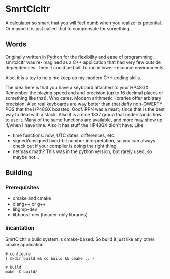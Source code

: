 # SmrtClcltr
A calculator so smart that you will feel dumb when you realize its potential. Or maybe it is just called that to compensate for something.

## Words
Originally written in Python for the flexibility and ease of programming, smrtclcltr was re-imagined as a C++ application that had very few outside dependencies. Then it could be built to run in lower-resource environments.

Also, it is a toy to help me keep up my modern C++ coding skills.

The idea here is that you have a keyboard attached to your HP48GX. Remember the blazing speed and and precision (up to 16 decimal places or something like that). Who cares. Modern arithmetic libraries offer arbitrary precision. Also real keyboards are way better than that daffy non-QWERTY POS that the HP48GX boasted. Ooof. RPN was a must, since that is the best way to deal with a stack. Also it is a nice 1337 group that understands how to use it. Many of the same functions are available, and more may show up if/when I have time. Also it has stuff the HP48GX didn't have. Like:
 - time functions: now, UTC dates, differences, etc.
 - signed/unsigned fixed-bit number interpretation, so you can always check out if your compiler is doing the right thing
 - netmask math? This was in the python version, but rarely used, so maybe not...

## Building
### Prerequisites
 - cmake and cmake
 - clang++ or g++
 - libgmp-dev
 - libboost-dev (header-only libraries)

### Incantation
SmrtClcltr's build system is cmake-based. So build it just like any other cmake application.
```
# configure
( mkdir build && cd build && cmake .. )

# build
make -C build/
```
